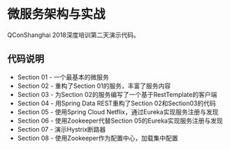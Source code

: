 # 微服务架构与实战

QConShanghai 2018深度培训第二天演示代码。

## 代码说明

* Section 01 - 一个最基本的微服务
* Section 02 - 重构了Section 01的服务，丰富了服务内容
* Section 03 - 为Section 02的服务编写了一个基于RestTemplate的客户端
* Section 04 - 用Spring Data REST重构了Section 02和Section03的代码
* Section 05 - 使用Spring Cloud Netflix，通过Eureka实现服务注册与发现
* Section 06 - 使用Zookeeper代替Section 05的Eureka实现服务注册与发现
* Section 07 - 演示Hystrix断路器
* Section 08 - 使用Zookeeper作为配置中心，加载集中配置


